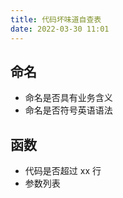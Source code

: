 ```yaml
---
title: 代码坏味道自查表
date: 2022-03-30 11:01
---
```

## 命名
- 命名是否具有业务含义
- 命名是否符号英语语法

## 函数
- 代码是否超过 xx 行
- 参数列表
